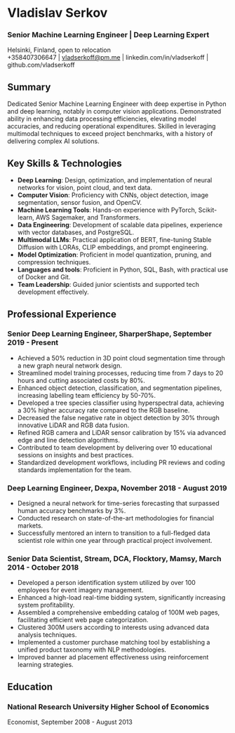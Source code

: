 # **Vladislav Serkov**

### Senior Machine Learning Engineer | Deep Learning Expert

Helsinki, Finland, open to relocation  
+358407306647 | vladserkoff@pm.me | linkedin.com/in/vladserkoff | github.com/vladserkoff

## Summary
Dedicated Senior Machine Learning Engineer with deep expertise in Python and deep learning, notably in computer vision applications. Demonstrated ability in enhancing data processing efficiencies, elevating model accuracies, and reducing operational expenditures. Skilled in leveraging multimodal techniques to exceed project benchmarks, with a history of delivering complex AI solutions.

## Key Skills & Technologies
- **Deep Learning**: Design, optimization, and implementation of neural networks for vision, point cloud, and text data.
- **Computer Vision**: Proficiency with CNNs, object detection, image segmentation, sensor fusion, and OpenCV.
- **Machine Learning Tools**: Hands-on experience with PyTorch, Scikit-learn, AWS Sagemaker, and Transformers.
- **Data Engineering**: Development of scalable data pipelines, experience with vector databases, and PostgreSQL.
- **Multimodal LLMs**: Practical application of BERT, fine-tuning Stable Diffusion with LORAs, CLIP embeddings, and prompt engineering.
- **Model Optimization**: Proficient in model quantization, pruning, and compression techniques.
- **Languages and tools**: Proficient in Python, SQL, Bash, with practical use of Docker and Git.
- **Team Leadership**: Guided junior scientists and supported tech development effectively.

## Professional Experience

### Senior Deep Learning Engineer, SharperShape, September 2019 - Present
- Achieved a 50% reduction in 3D point cloud segmentation time through a new graph neural network design.
- Streamlined model training processes, reducing time from 7 days to 20 hours and cutting associated costs by 80%.
- Enhanced object detection, classification, and segmentation pipelines, increasing labelling team efficiency by 50-70%.
- Developed a tree species classifier using hyperspectral data, achieving a 30% higher accuracy rate compared to the RGB baseline.
- Decreased the false negative rate in object detection by 30% through innovative LiDAR and RGB data fusion.
- Refined RGB camera and LiDAR sensor calibration by 15% via advanced edge and line detection algorithms.
- Contributed to team development by delivering over 10 educational sessions on insights and best practices.
- Standardized development workflows, including PR reviews and coding standards implementation for the team.

### Deep Learning Engineer, Dexpa, November 2018 - August 2019
- Designed a neural network for time-series forecasting that surpassed human accuracy benchmarks by 3%.
- Conducted research on state-of-the-art methodologies for financial markets.
- Successfully mentored an intern to transition to a full-fledged data scientist role within one year through practical project involvement.

### Senior Data Scientist, Stream, DCA, Flocktory, Mamsy, March 2014 - October 2018
- Developed a person identification system utilized by over 100 employees for event imagery management.
- Enhanced a high-load real-time bidding system, significantly increasing system profitability.
- Assembled a comprehensive embedding catalog of 100M web pages, facilitating efficient web page categorization.
- Clustered 300M users according to interests using advanced data analysis techniques.
- Implemented a customer purchase matching tool by establishing a unified product taxonomy with NLP methodologies.
- Improved banner ad placement effectiveness using reinforcement learning strategies.

## Education

### National Research University Higher School of Economics
Economist, September 2008 - August 2013
